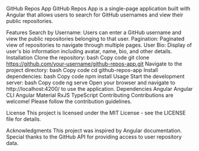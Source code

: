 GitHub Repos App
GitHub Repos App is a single-page application built with Angular that allows users to search for GitHub usernames and view their public repositories.

Features
Search by Username: Users can enter a GitHub username and view the public repositories belonging to that user.
Pagination: Paginated view of repositories to navigate through multiple pages.
User Bio: Display of user's bio information including avatar, name, bio, and other details.
Installation
Clone the repository:
bash
Copy code
git clone https://github.com/your-username/github-repos-app.git
Navigate to the project directory:
bash
Copy code
cd github-repos-app
Install dependencies:
bash
Copy code
npm install
Usage
Start the development server:
bash
Copy code
ng serve
Open your browser and navigate to http://localhost:4200/ to use the application.
Dependencies
Angular
Angular CLI
Angular Material
RxJS
TypeScript
Contributing
Contributions are welcome! Please follow the contribution guidelines.

License
This project is licensed under the MIT License - see the LICENSE file for details.

Acknowledgments
This project was inspired by Angular documentation.
Special thanks to the GitHub API for providing access to user repository data.
